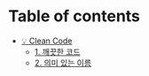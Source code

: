 # Table of contents

* [💡 Clean Code](README.md)
  * [1. 깨끗한 코드](clean-code/1..md)
  * [2. 의미 있는 이름](clean-code/2..md)
